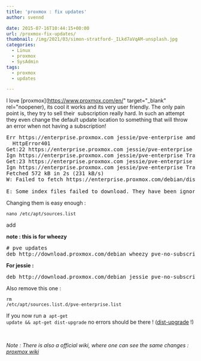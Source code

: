 ```yaml
---
title: 'proxmox : fix updates'
author: svennd

date: 2015-07-16T10:44:15+00:00
url: /proxmox-fix-updates/
thumbnail: /img/2021/03/simon-stratford-_ILkd7aVqAM-unsplash.jpg
categories:
  - Linux
  - proxmox
  - SysAdmin
tags:
  - proxmox
  - updates

---
```

I love [proxmox](https://www.proxmox.com/en/" target="_blank" rel="noopener), its cool it works and its very user friendly. The only pain point is, they try to sell their  subscription really hard. In such an attempt they even change the default update location to something that will throw an error when not having a subscription!

<pre>Err https://enterprise.proxmox.com jessie/pve-enterprise amd64 Packages
  HttpError401
Get:22 https://enterprise.proxmox.com jessie/pve-enterprise Translation-en_US [401 B]
Ign https://enterprise.proxmox.com jessie/pve-enterprise Translation-en_US
Get:23 https://enterprise.proxmox.com jessie/pve-enterprise Translation-en [401 B]
Ign https://enterprise.proxmox.com jessie/pve-enterprise Translation-en
Fetched 572 kB in 2s (231 kB/s)
W: Failed to fetch https://enterprise.proxmox.com/debian/dists/jessie/pve-enterprise/binary-amd64/Packages  HttpError401

E: Some index files failed to download. They have been ignored, or old ones used instead.
</pre>

Changing them is easy enough :

<code class="EnlighterJSRAW" data-enlighter-language="null">nano /etc/apt/sources.list</code>

add

**note : this is for wheezy**

<pre class="EnlighterJSRAW" data-enlighter-language="null" data-enlighter-linenumbers="false"># pve updates
deb http://download.proxmox.com/debian wheezy pve-no-subscription</pre>

**For jessie :**

<pre>deb http://download.proxmox.com/debian jessie pve-no-subscription</pre>

Also remove this one :

<code class="EnlighterJSRAW" data-enlighter-language="null">rm /etc/apt/sources.list.d/pve-enterprise.list</code>

If you now run a  <code class="EnlighterJSRAW" data-enlighter-language="shell">apt-get update && apt-get dist-upgrade</code> no errors should be there ! ([dist-upgrade][1] !)

&nbsp;

_Note_ _: There is also a official wiki, where one can see the same changes : [proxmox wiki][2]_

 [1]: https://www.svennd.be/proxmox-upgrade-issues/
 [2]: https://pve.proxmox.com/wiki/Package_repositories